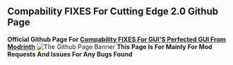 ## Compability FIXES For Cutting Edge 2.0 Github Page
**Official Github Page For [Compability FIXES For GUI'S Perfected GUI From Modrinth](https://modrinth.com/resourcepack/compabilityfixesforguiperfected)**
![The Github Page Banner](https://cdn.modrinth.com/data/3X7ogiba/images/bc59fb20737726e661dceec04b5ad5bf0c91231c.png)
**This Page Is For Mainly For Mod Requests And Issues For Any Bugs Found**
